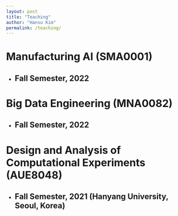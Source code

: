 ```yaml
---
layout: post
title: "Teaching"
author: "Hansu Kim"
permalink: /teaching/
---
```


# Manufacturing AI (SMA0001)   
* ## Fall Semester, 2022   
    
# Big Data Engineering (MNA0082)   
* ## Fall Semester, 2022   
   
# Design and Analysis of Computational Experiments (AUE8048)
* ## Fall Semester, 2021 (Hanyang University, Seoul, Korea)   
